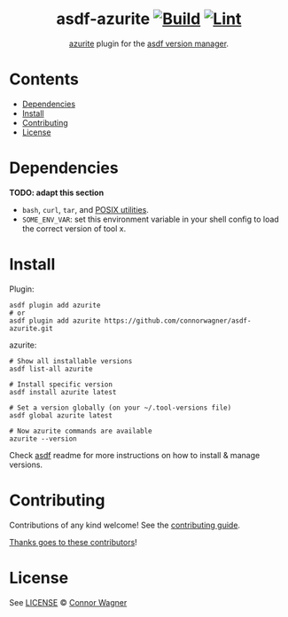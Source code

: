 <div align="center">

# asdf-azurite [![Build](https://github.com/connorwagner/asdf-azurite/actions/workflows/build.yml/badge.svg)](https://github.com/connorwagner/asdf-azurite/actions/workflows/build.yml) [![Lint](https://github.com/connorwagner/asdf-azurite/actions/workflows/lint.yml/badge.svg)](https://github.com/connorwagner/asdf-azurite/actions/workflows/lint.yml)

[azurite](https://github.com/Azure/Azurite) plugin for the [asdf version manager](https://asdf-vm.com).

</div>

# Contents

- [Dependencies](#dependencies)
- [Install](#install)
- [Contributing](#contributing)
- [License](#license)

# Dependencies

**TODO: adapt this section**

- `bash`, `curl`, `tar`, and [POSIX utilities](https://pubs.opengroup.org/onlinepubs/9699919799/idx/utilities.html).
- `SOME_ENV_VAR`: set this environment variable in your shell config to load the correct version of tool x.

# Install

Plugin:

```shell
asdf plugin add azurite
# or
asdf plugin add azurite https://github.com/connorwagner/asdf-azurite.git
```

azurite:

```shell
# Show all installable versions
asdf list-all azurite

# Install specific version
asdf install azurite latest

# Set a version globally (on your ~/.tool-versions file)
asdf global azurite latest

# Now azurite commands are available
azurite --version
```

Check [asdf](https://github.com/asdf-vm/asdf) readme for more instructions on how to
install & manage versions.

# Contributing

Contributions of any kind welcome! See the [contributing guide](contributing.md).

[Thanks goes to these contributors](https://github.com/connorwagner/asdf-azurite/graphs/contributors)!

# License

See [LICENSE](LICENSE) © [Connor Wagner](https://github.com/connorwagner/)
